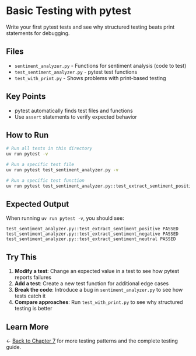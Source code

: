 # Basic Testing with pytest

Write your first pytest tests and see why structured testing beats print statements for debugging.

## Files

- `sentiment_analyzer.py` - Functions for sentiment analysis (code to test)
- `test_sentiment_analyzer.py` - pytest test functions
- `test_with_print.py` - Shows problems with print-based testing

## Key Points

- pytest automatically finds test files and functions
- Use `assert` statements to verify expected behavior

## How to Run

```bash
# Run all tests in this directory
uv run pytest -v

# Run a specific test file
uv run pytest test_sentiment_analyzer.py -v

# Run a specific test function
uv run pytest test_sentiment_analyzer.py::test_extract_sentiment_positive -v
```

## Expected Output

When running `uv run pytest -v`, you should see:

```
test_sentiment_analyzer.py::test_extract_sentiment_positive PASSED
test_sentiment_analyzer.py::test_extract_sentiment_negative PASSED
test_sentiment_analyzer.py::test_extract_sentiment_neutral PASSED
```

## Try This

1. **Modify a test**: Change an expected value in a test to see how pytest reports failures
2. **Add a test**: Create a new test function for additional edge cases
3. **Break the code**: Introduce a bug in `sentiment_analyzer.py` to see how tests catch it
4. **Compare approaches**: Run `test_with_print.py` to see why structured testing is better

## Learn More

← [Back to Chapter 7](../README.md) for more testing patterns and the complete testing guide.